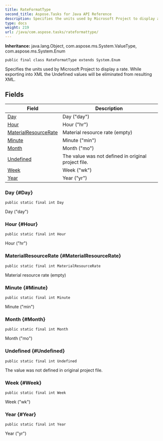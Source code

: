 ```yaml
---
title: RateFormatType
second_title: Aspose.Tasks for Java API Reference
description: Specifies the units used by Microsoft Project to display a rate.
type: docs
weight: 219
url: /java/com.aspose.tasks/rateformattype/
---
```


**Inheritance:**
java.lang.Object, com.aspose.ms.System.ValueType, com.aspose.ms.System.Enum
```
public final class RateFormatType extends System.Enum
```

Specifies the units used by Microsoft Project to display a rate. While exporting into XML the Undefined values will be eliminated from resulting XML.
## Fields

| Field | Description |
| --- | --- |
| [Day](#Day) | Day ("day") |
| [Hour](#Hour) | Hour ("hr") |
| [MaterialResourceRate](#MaterialResourceRate) | Material resource rate (empty) |
| [Minute](#Minute) | Minute ("min") |
| [Month](#Month) | Month ("mo") |
| [Undefined](#Undefined) | The value was not defined in original project file. |
| [Week](#Week) | Week ("wk") |
| [Year](#Year) | Year ("yr") |
### Day {#Day}
```
public static final int Day
```


Day ("day")

### Hour {#Hour}
```
public static final int Hour
```


Hour ("hr")

### MaterialResourceRate {#MaterialResourceRate}
```
public static final int MaterialResourceRate
```


Material resource rate (empty)

### Minute {#Minute}
```
public static final int Minute
```


Minute ("min")

### Month {#Month}
```
public static final int Month
```


Month ("mo")

### Undefined {#Undefined}
```
public static final int Undefined
```


The value was not defined in original project file.

### Week {#Week}
```
public static final int Week
```


Week ("wk")

### Year {#Year}
```
public static final int Year
```


Year ("yr")

